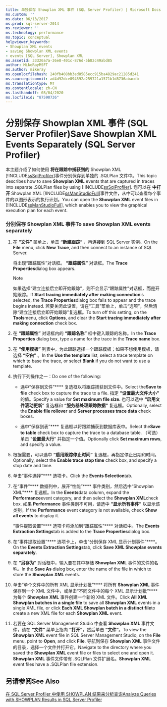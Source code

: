 ```yaml
---
title: 单独保存 Showplan XML 事件 (SQL Server Profiler) | Microsoft Docs
ms.custom: ''
ms.date: 06/13/2017
ms.prod: sql-server-2014
ms.reviewer: ''
ms.technology: performance
ms.topic: conceptual
helpviewer_keywords:
- Showplan XML events
- saving Showplan XML events
- events [SQL Server], Showplan XML
ms.assetid: 33320a7a-36e8-401c-876d-5b82c49abd85
author: MikeRayMSFT
ms.author: mikeray
ms.openlocfilehash: 240fb408bb3ed8585ecc915ba4829ac21285d241
ms.sourcegitcommit: ad4d92dce894592a259721a1571b1d8736abacdb
ms.translationtype: MT
ms.contentlocale: zh-CN
ms.lasthandoff: 08/04/2020
ms.locfileid: "87590736"
---
```

# <a name="save-showplan-xml-events-separately-sql-server-profiler"></a><span data-ttu-id="56888-102">分别保存 Showplan XML 事件 (SQL Server Profiler)</span><span class="sxs-lookup"><span data-stu-id="56888-102">Save Showplan XML Events Separately (SQL Server Profiler)</span></span>
  <span data-ttu-id="56888-103">本主题介绍了如何使用 **将在跟踪中捕获到的** Showplan XML [!INCLUDE[ssSqlProfiler](../../includes/sssqlprofiler-md.md)]事件分别保存到单独的 .SQLPlan 文件中。</span><span class="sxs-lookup"><span data-stu-id="56888-103">This topic describes how to save **Showplan XML** events that are captured in traces into separate .SQLPlan files by using [!INCLUDE[ssSqlProfiler](../../includes/sssqlprofiler-md.md)].</span></span> <span data-ttu-id="56888-104">您可以在 **中打开** Showplan XML [!INCLUDE[ssManStudioFull](../../includes/ssmanstudiofull-md.md)]事件文件，从中可以查看每个事件的以图形表示的执行计划。</span><span class="sxs-lookup"><span data-stu-id="56888-104">You can open the **Showplan XML** event files in [!INCLUDE[ssManStudioFull](../../includes/ssmanstudiofull-md.md)], which enables you to view the graphical execution plan for each event.</span></span>  
  
### <a name="to-save-showplan-xml-events-separately"></a><span data-ttu-id="56888-105">分别保存 Showplan XML 事件</span><span class="sxs-lookup"><span data-stu-id="56888-105">To save Showplan XML events separately</span></span>  
  
1.  <span data-ttu-id="56888-106">在 **“文件”** 菜单上，单击 **“新建跟踪”** ，再连接到 SQL Server 实例。</span><span class="sxs-lookup"><span data-stu-id="56888-106">On the **File** menu, click **New Trace**, and then connect to an instance of SQL Server.</span></span>  
  
     <span data-ttu-id="56888-107">将出现“跟踪属性”对话框。 **“跟踪属性”** 对话框。</span><span class="sxs-lookup"><span data-stu-id="56888-107">The **Trace Properties**dialog box appears.</span></span>  
  
    > [!NOTE]  
    >  <span data-ttu-id="56888-108">如果选择“建立连接后立即开始跟踪”，则不会显示“跟踪属性”对话框，而是开始跟踪。</span><span class="sxs-lookup"><span data-stu-id="56888-108">If **Start tracing immediately after making connection**is selected, the **Trace Properties**dialog box fails to appear and the trace begins instead.</span></span> <span data-ttu-id="56888-109">若要关闭此设置，请在“工具”菜单上，单击“选项”，然后清除“建立连接后立即开始跟踪”复选框。</span><span class="sxs-lookup"><span data-stu-id="56888-109">To turn off this setting, on the **Tools**menu, click **Options**, and clear the **Start tracing immediately after making connection** check box.</span></span>  
  
2.  <span data-ttu-id="56888-110">在 **“跟踪属性”** 对话框内的 **“跟踪名称”** 框中键入跟踪的名称。</span><span class="sxs-lookup"><span data-stu-id="56888-110">In the **Trace Properties** dialog box, type a name for the trace in the **Trace name** box.</span></span>  
  
3.  <span data-ttu-id="56888-111">在 **“使用模板”** 列表中，为此跟踪选择一个跟踪模板；如果不想使用模板，请选择 **“空白”** 。</span><span class="sxs-lookup"><span data-stu-id="56888-111">In the **Use the template** list, select a trace template on which to base the trace, or select **Blank** if you do not want to use a template.</span></span>  
  
4.  <span data-ttu-id="56888-112">执行下列操作之一：</span><span class="sxs-lookup"><span data-stu-id="56888-112">Do one of the following:</span></span>  
  
    -   <span data-ttu-id="56888-113">选中“保存到文件”\*\*\*\* 复选框以将跟踪捕获到文件中。</span><span class="sxs-lookup"><span data-stu-id="56888-113">Select the**Save to file** check box to capture the trace to a file.</span></span> <span data-ttu-id="56888-114">指定 **“设置最大文件大小”** 的值。</span><span class="sxs-lookup"><span data-stu-id="56888-114">Specify a value for **Set maximum file size**.</span></span> <span data-ttu-id="56888-115">也可以选中 **“启用文件滚动更新”** 复选框和 **“服务器处理跟踪数据”** 复选框。</span><span class="sxs-lookup"><span data-stu-id="56888-115">Optionally, select the **Enable file rollover** and **Server processes trace data** check boxes.</span></span>  
  
    -   <span data-ttu-id="56888-116">选中“保存到表”\*\*\*\* 复选框以将跟踪捕获到数据库表中。</span><span class="sxs-lookup"><span data-stu-id="56888-116">Select the**Save to table** check box to capture the trace to a database table.</span></span> <span data-ttu-id="56888-117">（可选）单击 "**设置最大行**" 并指定一个值。</span><span class="sxs-lookup"><span data-stu-id="56888-117">Optionally click **Set maximum rows**, and specify a value.</span></span>  
  
5.  <span data-ttu-id="56888-118">根据需要，可以选中 **“启用跟踪停止时间”** 复选框，再指定停止日期和时间。</span><span class="sxs-lookup"><span data-stu-id="56888-118">Optionally, select the **Enable trace stop time** check box, and specify a stop date and time.</span></span>  
  
6.  <span data-ttu-id="56888-119">单击“事件选择”\*\*\*\* 选项卡。</span><span class="sxs-lookup"><span data-stu-id="56888-119">Click the **Events Selection**tab.</span></span>  
  
7.  <span data-ttu-id="56888-120">在“事件”\*\*\*\* 数据列中，展开“性能”\*\*\*\* 事件类别，然后选中“Showplan XML”\*\*\*\* 复选框。</span><span class="sxs-lookup"><span data-stu-id="56888-120">In the **Events**data column, expand the **Performance**event category, and then select the **Showplan XML**check box.</span></span> <span data-ttu-id="56888-121">如果 **Performance** 事件类别不可用，请选中 **“显示所有事件”** 以显示该类别。</span><span class="sxs-lookup"><span data-stu-id="56888-121">If the **Performance** event category is not available, check **Show all events** to display it.</span></span>  
  
     <span data-ttu-id="56888-122">“事件提取设置”\*\*\*\* 选项卡将添加到“跟踪属性”\*\*\*\* 对话框中。</span><span class="sxs-lookup"><span data-stu-id="56888-122">The **Events Extraction Settings**tab is added to the **Trace Properties**dialog box.</span></span>  
  
8.  <span data-ttu-id="56888-123">在“事件提取设置”\*\*\*\* 选项卡上，单击“分别保存 XML 显示计划事件”\*\*\*\*。</span><span class="sxs-lookup"><span data-stu-id="56888-123">On the **Events Extraction Settings**tab, click **Save XML Showplan events separately**.</span></span>  
  
9. <span data-ttu-id="56888-124">在 **“另存为”** 对话框中，输入要在其中存储 **Showplan XML** 事件的文件的名称。</span><span class="sxs-lookup"><span data-stu-id="56888-124">In the **Save As** dialog box, enter the name of the file in which to store the **Showplan XML** events.</span></span>  
  
10. <span data-ttu-id="56888-125">单击“单个文件中的所有 XML 显示计划批”\*\*\*\* 将所有 **Showplan XML** 事件保存到一个 XML 文件中，或单击“不同文件中的每个 XML 显示计划批”\*\*\*\* 为每个 **Showplan XML** 事件创建一个新的 XML 文件。</span><span class="sxs-lookup"><span data-stu-id="56888-125">Click **All XML Showplan batches in a single file** to save all **Showplan XML** events in a single XML file, or click **Each XML Showplan batch in a distinct file**to create a new XML file for each **Showplan XML** event.</span></span>  
  
11. <span data-ttu-id="56888-126">若要在 SQL Server Management Studio 中查看 **Showplan XML** 事件文件，请在 **“文件”** 菜单上指向 **“打开”**，然后单击 **“文件”**。</span><span class="sxs-lookup"><span data-stu-id="56888-126">To view the **Showplan XML** event file in SQL Server Management Studio, on the **File** menu, point to **Open**, and click **File**.</span></span> <span data-ttu-id="56888-127">导航到保存 **Showplan XML** 事件文件的目录，选择一个文件并打开它。</span><span class="sxs-lookup"><span data-stu-id="56888-127">Navigate to the directory where you saved the **Showplan XML** event file or files to select one and open it.</span></span> <span data-ttu-id="56888-128">**Showplan XML** 事件文件带有 .SQLPlan 文件扩展名。</span><span class="sxs-lookup"><span data-stu-id="56888-128">**Showplan XML** event files have a .SQLPlan file extension.</span></span>  
  
## <a name="see-also"></a><span data-ttu-id="56888-129">另请参阅</span><span class="sxs-lookup"><span data-stu-id="56888-129">See Also</span></span>  
 [<span data-ttu-id="56888-130">在 SQL Server Profiler 中使用 SHOWPLAN 结果来分析查询</span><span class="sxs-lookup"><span data-stu-id="56888-130">Analyze Queries with SHOWPLAN Results in SQL Server Profiler</span></span>](../../tools/sql-server-profiler/analyze-queries-with-showplan-results-in-sql-server-profiler.md)  
  
  
